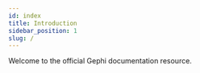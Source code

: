 ```yaml
---
id: index
title: Introduction
sidebar_position: 1
slug: /
---
```


Welcome to the official Gephi documentation resource.